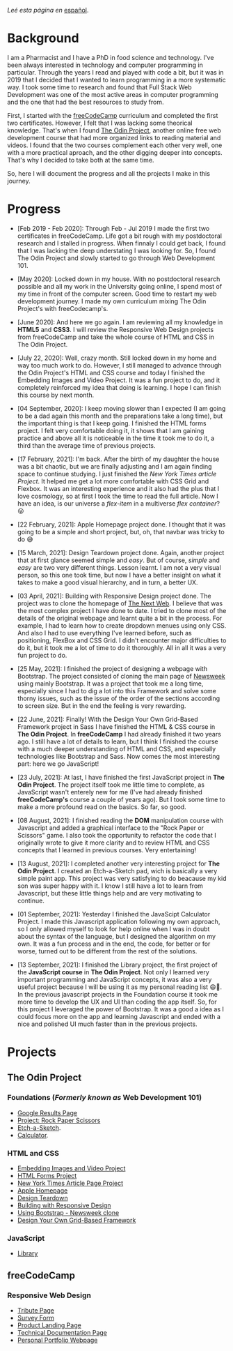 *Leé esta página en* [español](https://github.com/maxibide/my-web-development-journey/blob/master/README.es.md/).

# Background
I am a Pharmacist and I have a PhD in food science and technology. I've been always interested in technology and computer programming in particular. Through the years I read and played with code a bit, but it was in 2019 that I decided that I wanted to learn programming in a more systematic way. I took some time to research and found that Full Stack Web Development was one of the most active areas in computer programming and the one that had the best resources to study from.

First, I started with the [freeCodeCamp](www.freecodecamp.org) curriculum and completed the first two certificates. However, I felt that I was lacking some theorical knowledge. That's when I found [The Odin Project](www.theodinproject.com), another online free web development course that had more organized links to reading material and videos. I found that the two courses complement each other very well, one with a more practical aproach, and the other digging deeper into concepts. That's why I decided to take both at the same time.

So, here I will document the progress and all the projects I make in this journey.

# Progress

* [Feb 2019 - Feb 2020]: Through Feb - Jul 2019 I made the first two certificates in freeCodeCamp. Life got a bit rough with my postdoctoral research and I stalled in progress. When finnaly I could get back, I found that I was lacking the deep understating I was looking for. So, I found The Odin Project and slowly started to go through Web Development 101.

* [May 2020]: Locked down in my house. With no postdoctoral research possible and all my work in the University going online, I spend most of my time in front of the computer screen. Good time to restart my web development journey. I made my own curriculum mixing The Odin Project's with freeCodecamp's.

* [June 2020]: And here we go again. I am reviewing all my knowledge in **HTML5** and **CSS3**. I will review the Responsive Web Design projects from freeCodeCamp and take the whole course of HTML and CSS in The Odin Project.

* [July 22, 2020]: Well, crazy month. Still locked down in my home and way too much work to do. However, I still managed to advance through the Odin Project's HTML and CSS course and today I finished the Embedding Images and Video Project. It was a fun project to do, and it completely reinforced my idea that doing is learning. I hope I can finish this course by next month.

* [04 September, 2020]: I keep moving slower than I expected (I am going to be a dad again this month and the preparations take a long time), but the important thing is that I keep going. I finished the HTML forms project. I felt very comfortable doing it, it shows that I am gaining practice and above all it is noticeable in the time it took me to do it, a third than the average time of previous projects.

* [17 February, 2021]: I'm back. After the birth of my daughter the house was a bit chaotic, but we are finally adjusting and I am again finding space to continue studying. I just finished the *New York Times article Project*. It helped me get a lot more comfortable with CSS Grid and Flexbox. It was an interesting experience and it also had the plus that I love cosmology, so at first I took the time to read the full article. Now I have an idea, is our universe a *flex-item* in a multiverse *flex container*? :stuck_out_tongue_closed_eyes:

* [22 February, 2021]: Apple Homepage project done. I thought that it was going to be a simple and short project, but, oh, that navbar was tricky to do :sweat_smile:

* [15 March, 2021]: Design Teardown project done. Again, another project that at first glance seemed simple and *easy*. But of course, *simple* and *easy* are two very different things. Lesson learnt. I am not a very visual person, so this one took time, but now I have a better insight on what it takes to make a good visual hierarchy, and in turn, a better UX.

* [03 April, 2021]: Building with Responsive Design project done. The project was to clone the homepage of [The Next Web](http://thenextweb.com). I believe that was the most complex project I have done to date. I tried to clone most of the details of the original webpage and learnt quite a bit in the process. For example, I had to learn how to create dropdown menues using only CSS. And also I had to use everything I've learned before, such as positioning, FlexBox and CSS Grid. I didn't encounter major difficulties to do it, but it took me a lot of time to do it thoroughly. All in all it was a very fun project to do.

* [25 May, 2021]: I finished the project of designing a webpage with Bootstrap. The project consisted of cloning the main page of [Newsweek](http://www.newsweek.com) using mainly Bootstrap. It was a project that took me a long time, especially since I had to dig a lot into this Framework and solve some thorny issues, such as the issue of the order of the sections according to screen size. But in the end the feeling is very rewarding.

* [22 June, 2021]: Finally! With the Design Your Own Grid-Based Framework project in Sass I have finished the HTML & CSS course in **The Odin Project**. In **freeCodeCamp** I had already finished it two years ago. I still have a lot of details to learn, but I think I finished the course with a much deeper understanding of HTML and CSS, and especially technologies like Bootstrap and Sass. Now comes the most interesting part: here we go JavaScript!

* [23 July, 2021]: At last, I have finished the first JavaScript project in **The Odin Project**. The project itself took me little time to complete, as JavaScript wasn't enterely new for me (I've had already finished **freeCodeCamp's** course a couple of years ago). But I took some time to make a more profound read on the basics. So far, so good.

* [08 August, 2021]: I finished reading the **DOM** manipulation course with Javascript and added a graphical interface to the "Rock Paper or Scissors" game. I also took the opportunity to refactor the code that I originally wrote to give it more clarity and to review HTML and CSS concepts that I learned in previous courses. Very entertaining!

* [13 August, 2021]: I completed another very interesting project for **The Odin Project**. I created an Etch-a-Sketch pad, wich is basically a very simple paint app. This project was very satisfying to do beacause my kid son was super happy with it. I know I still have a lot to learn from Javascript, but these little things help and are very motivating to continue.

* [01 September, 2021]: Yesterday I finished the JavaScipt Calculator Project. I made this Javascript application following my own approach, so I only allowed myself to look for help online when I was in doubt about the syntax of the language, but I designed the algorithm on my own. It was a fun process and in the end, the code, for better or for worse, turned out to be different from the rest of the solutions.

* [13 September, 2021]: I finished the Library project, the first project of the **JavaScript course** in **The Odin Project**. Not only I learned very important programming and JavaScript concepts, it was also a very useful project because I will be using it as my personal reading list :smile::muscle:. In the previous javascript projects in the Foundation course it took me more time to develop the UX and UI than coding the app itself. So, for this project I leveraged the power of Bootstrap. It was a good a idea as I could focus more on the app and learning Javascript and ended with a nice and polished UI much faster than in the previous projects.

# Projects

## The Odin Project

### Foundations (*Formerly known as* Web Development 101)

* [Google Results Page](https://maxibide.github.io/my-web-development-journey/the-odin-project/web-development-101/google-homepage/)
* [Project: Rock Paper Scissors](https://maxibide.github.io/my-web-development-journey/the-odin-project/web-development-101/rock-paper-scissors/)
* [Etch-a-Sketch](https://maxibide.github.io/my-web-development-journey/the-odin-project/web-development-101/etch-a-sketch/).
* [Calculator](https://maxibide.github.io/my-web-development-journey/the-odin-project/web-development-101/calculator/).

### HTML and CSS

* [Embedding Images and Video Project](https://maxibide.github.io/my-web-development-journey/the-odin-project/html-and-css/embedding-images-and-video/)
* [HTML Forms Project](https://maxibide.github.io/my-web-development-journey/the-odin-project/html-and-css/html-forms/)
* [New York Times Article Page Project](https://maxibide.github.io/my-web-development-journey/the-odin-project/html-and-css/nyt-article/index.html)
* [Apple Homepage](https://maxibide.github.io/my-web-development-journey/the-odin-project/html-and-css/apple-homepage/index.html)
* [Design Teardown](https://maxibide.github.io/my-web-development-journey/the-odin-project/html-and-css/webpage-heatmap/index.html)
* [Building with Responsive Design](https://maxibide.github.io/my-web-development-journey/the-odin-project/html-and-css/responsive-tnw-homepage/index.html)
* [Using Bootstrap - Newsweek clone](https://maxibide.github.io/my-web-development-journey/the-odin-project/html-and-css/bootstrap-newsweek/index.html)
* [Design Your Own Grid-Based Framework](https://maxibide.github.io/my-web-development-journey/the-odin-project/html-and-css/grid-framework/index.html)

### JavaScript

* [Library](https://maxibide.github.io/my-web-development-journey/the-odin-project/javascript/library/)

## freeCodeCamp

### Responsive Web Design

* [Tribute Page](https://maxibide.github.io/my-web-development-journey/free-code-camp/responsive-web-design/tribute-page/)
* [Survey Form](https://maxibide.github.io/my-web-development-journey/free-code-camp/responsive-web-design/survey-form/)
* [Product Landing Page](https://maxibide.github.io/my-web-development-journey/free-code-camp/responsive-web-design/product-landing-page/)
* [Technical Documentation Page](https://maxibide.github.io/my-web-development-journey/free-code-camp/responsive-web-design/technical-documentation-page/)
* [Personal Portfolio Webpage](https://maxibide.github.io/my-web-development-journey/free-code-camp/responsive-web-design/personal-portfolio-webpage/)

